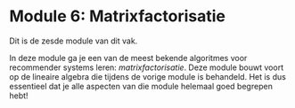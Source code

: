 # Module 6: Matrixfactorisatie

Dit is de zesde module van dit vak.

In deze module ga je een van de meest bekende algoritmes voor recommender systems leren: *matrixfactorisatie*. Deze module bouwt voort op de lineaire algebra die tijdens de vorige module is behandeld. Het is dus essentieel dat je alle aspecten van die module helemaal goed begrepen hebt!
